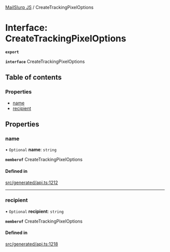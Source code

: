 [MailSlurp JS](../README.md) / CreateTrackingPixelOptions

# Interface: CreateTrackingPixelOptions

**`export`**

**`interface`** CreateTrackingPixelOptions

## Table of contents

### Properties

- [name](CreateTrackingPixelOptions.md#name)
- [recipient](CreateTrackingPixelOptions.md#recipient)

## Properties

### name

• `Optional` **name**: `string`

**`memberof`** CreateTrackingPixelOptions

#### Defined in

[src/generated/api.ts:1212](https://github.com/mailslurp/mailslurp-client/blob/75eefbf/src/generated/api.ts#L1212)

___

### recipient

• `Optional` **recipient**: `string`

**`memberof`** CreateTrackingPixelOptions

#### Defined in

[src/generated/api.ts:1218](https://github.com/mailslurp/mailslurp-client/blob/75eefbf/src/generated/api.ts#L1218)
